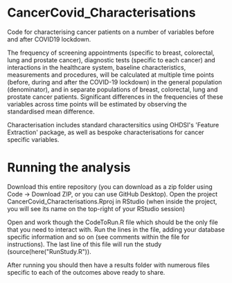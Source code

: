 # CancerCovid_Characterisations

Code for characterising cancer patients on a number of variables before and after COVID19 lockdown.

The frequency of screening appointments (specific to breast, colorectal, lung and prostate cancer), diagnostic tests (specific to each cancer) and interactions in the healthcare system, baseline characteristics, measurements and procedures, will be calculated at multiple time points (before, during and after the COVID-19 lockdown) in the general population (denominator), and in separate populations of breast, colorectal, lung and prostate cancer patients. Significant differences in the frequencies of these variables across time points will be estimated by observing the standardised mean difference.

Characterisation includes standard charactersitics using OHDSI's 'Feature Extraction' package, as well as bespoke characterisations for cancer specific variables.

# Running the analysis
Download this entire repository (you can download as a zip folder using Code -> Download ZIP, or you can use GitHub Desktop).
Open the project CancerCovid_Characterisations.Rproj in RStudio (when inside the project, you will see its name on the top-right of your RStudio session)

Open and work though the CodeToRun.R file which should be the only file that you need to interact with. Run the lines in the file, adding your database specific information and so on (see comments within the file for instructions). The last line of this file will run the study (source(here("RunStudy.R")).

After running you should then have a results folder with numerous files specific to each of the outcomes above ready to share.